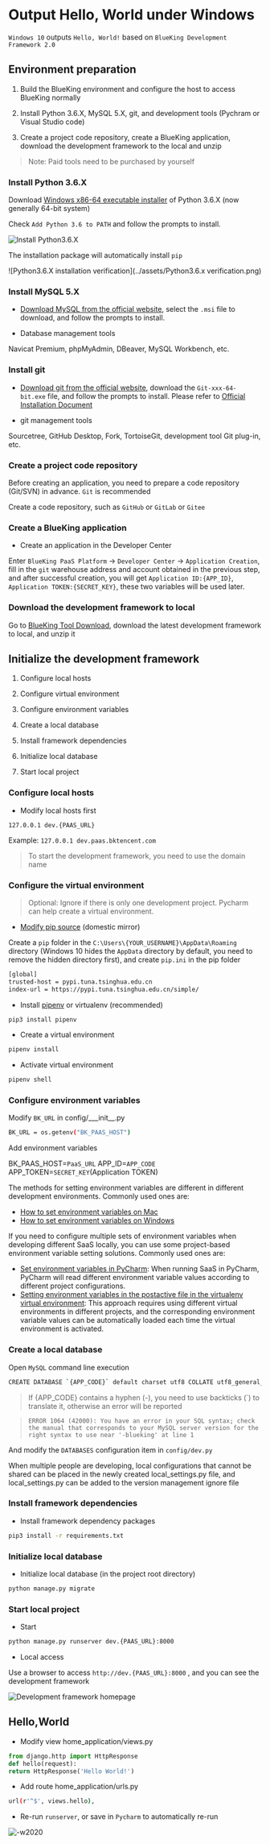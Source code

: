 # Output Hello, World under Windows

`Windows 10` outputs `Hello, World!` based on `BlueKing Development Framework 2.0`

## Environment preparation

1. Build the BlueKing environment and configure the host to access BlueKing normally

2. Install Python 3.6.X, MySQL 5.X, git, and development tools (Pychram or Visual Studio code)

3. Create a project code repository, create a BlueKing application, download the development framework to the local and unzip

> Note: Paid tools need to be purchased by yourself

### Install Python 3.6.X

Download [Windows x86-64 executable installer](https://www.python.org/downloads/) of Python 3.6.X (now generally 64-bit system)

Check `Add Python 3.6 to PATH` and follow the prompts to install.

![Install Python3.6.X](../assets/installPyhton3.6.x.png)

The installation package will automatically install `pip`

![Python3.6.X installation verification](../assets/Python3.6.x verification.png)

### Install MySQL 5.X

- [Download MySQL from the official website](https://dev.mysql.com/downloads/mysql/), select the `.msi` file to download, and follow the prompts to install.

- Database management tools

Navicat Premium, phpMyAdmin, DBeaver, MySQL Workbench, etc.

### Install git

- [Download git from the official website](https://git-scm.com/download/win), download the `Git-xxx-64-bit.exe` file, and follow the prompts to install. Please refer to [Official Installation Document](https://git-scm.com/book/zh/v2/Start-Installation-Git)

- git management tools

Sourcetree, GitHub Desktop, Fork, TortoiseGit, development tool Git plug-in, etc.

### Create a project code repository

Before creating an application, you need to prepare a code repository (Git/SVN) in advance. `Git` is recommended

Create a code repository, such as `GitHub` or `GitLab` or `Gitee`

### Create a BlueKing application

- Create an application in the Developer Center

Enter `BlueKing PaaS Platform` -> `Developer Center` -> `Application Creation`, fill in the `git` warehouse address and account obtained in the previous step, and after successful creation, you will get `Application ID:{APP_ID}`, `Application TOKEN:{SECRET_KEY}`, these two variables will be used later.

### Download the development framework to local

Go to [BlueKing Tool Download](../../../../downloads/7.0/Index.md), download the latest development framework to local, and unzip it

## Initialize the development framework

1. Configure local hosts

2. Configure virtual environment

3. Configure environment variables

4. Create a local database

5. Install framework dependencies

6. Initialize local database

7. Start local project

### Configure local hosts

- Modify local hosts first

```127.0.0.1 dev.{PAAS_URL}```

Example: `127.0.0.1 dev.paas.bktencent.com`

> To start the development framework, you need to use the domain name


### Configure the virtual environment

> Optional: Ignore if there is only one development project. Pycharm can help create a virtual environment.

- [Modify pip source](https://pip.pypa.io/en/stable/user_guide/#config-file) (domestic mirror)

Create a `pip` folder in the `C:\Users\{YOUR_USERNAME}\AppData\Roaming` directory (Windows 10 hides the `AppData` directory by default, you need to remove the hidden directory first), and create `pip.ini` in the pip folder

```bash
[global]
trusted-host = pypi.tuna.tsinghua.edu.cn
index-url = https://pypi.tuna.tsinghua.edu.cn/simple/
```

- Install [pipenv](https://zhuanlan.zhihu.com/p/37581807) or virtualenv (recommended)

```bash
pip3 install pipenv
```

- Create a virtual environment

```bash
pipenv install
```

- Activate virtual environment

```bash
pipenv shell
```

### Configure environment variables

Modify `BK_URL` in config/\_\__init\_\_.py
```bash
BK_URL = os.getenv("BK_PAAS_HOST")
```

Add environment variables

BK_PAAS_HOST=`PaaS_URL`
APP_ID=`APP_CODE`
APP_TOKEN=`SECRET_KEY`(Application TOKEN)

The methods for setting environment variables are different in different development environments. Commonly used ones are:
- [How to set environment variables on Mac](https://apple.stackexchange.com/questions/106778/how-do-i-set-environment-variables-on-os-x)
- [How to set environment variables on Windows](https://stackoverflow.com/questions/32463212/how-to-set-environment-variables-from-windows?noredirect=1&lq=1)

If you need to configure multiple sets of environment variables when developing different SaaS locally, you can use some project-based environment variable setting solutions. Commonly used ones are:
- [Set environment variables in PyCharm](https://stackoverflow.com/questions/42708389/how-to-set-environment-variables-in-pycharm): When running SaaS in PyCharm, PyCharm will read different environment variable values ​​according to different project configurations.
- [Setting environment variables in the postactive file in the virtualenv virtual environment](https://stackoverflow.com/questions/9554087/setting-an-environment-variable-in-virtualenv): This approach requires using different virtual environments in different projects, and the corresponding environment variable values ​​can be automatically loaded each time the virtual environment is activated.

### Create a local database

Open `MySQL` command line execution

```bash
CREATE DATABASE `{APP_CODE}` default charset utf8 COLLATE utf8_general_ci;
```

> If {APP_CODE} contains a hyphen (-), you need to use backticks (`) to translate it, otherwise an error will be reported

> `ERROR 1064 (42000): You have an error in your SQL syntax; check the manual that corresponds to your MySQL server version for the right syntax to use near '-blueking' at line 1`

And modify the `DATABASES` configuration item in `config/dev.py`

When multiple people are developing, local configurations that cannot be shared can be placed in the newly created local_settings.py file, and local_settings.py can be added to the version management ignore file

### Install framework dependencies

- Install framework dependency packages

```bash
pip3 install -r requirements.txt
```

### Initialize local database

- Initialize local database (in the project root directory)

```bash
python manage.py migrate
```

### Start local project

- Start

```bash
python manage.py runserver dev.{PAAS_URL}:8000
```

- Local access

Use a browser to access ```http://dev.{PAAS_URL}:8000``` , and you can see the development framework

![Development framework homepage](../assets/usage-index.png)

## Hello,World

- Modify view home_application/views.py

```python
from django.http import HttpResponse
def hello(request):
return HttpResponse('Hello World!')
```

- Add route home_application/urls.py

```bash
url(r'^$', views.hello),
```

- Re-run `runserver`, or save in `Pycharm` to automatically re-run

![-w2020](../assets/15585122671345.jpg)